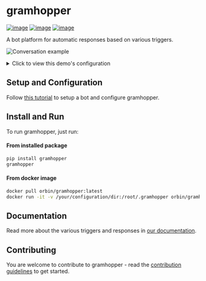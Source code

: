 # gramhopper
[![image](https://img.shields.io/pypi/v/gramhopper.svg)](https://pypi.org/project/gramhopper/)
[![image](https://img.shields.io/pypi/l/gramhopper.svg)](https://pypi.org/project/gramhopper/)
[![image](https://img.shields.io/pypi/pyversions/gramhopper.svg)](https://pypi.org/project/gramhopper/)

A bot platform for automatic responses based on various triggers.

![](https://raw.githubusercontent.com/OrBin/gramhopper/master/demo.gif "Conversation example")
<details>
 <summary>Click to view this demo's configuration</summary>

```yaml
triggers:
  - name: cat
    type: text.has_exact_word
    word:
      - Meow
      - meow
  - name: duck
    type: text.has_exact_word
    word: Quack
responses:
  - name: found_dog
    type: preset.reply
    preset_response:
      - Hey, here's a dog!
rules:
  # Identifies a cat (a global "cat" trigger) and sends "Hello cat!" (an inline response).
  - trigger: cat
    response:
      type: preset.message
      preset_response: Hello cat!
  # Identifies a dog (an inline trigger) and replies "Hey, here's a dog!"
  # (a global "found_dog" response).
  - trigger:
      type: text.has_substring
      substring:
        - Woof
        - woof
        - Ruff
        - ruff
    response: found_dog
  # Identifies an animal sound (an inline trigger) and replies 
  # 'I hear "(the animal sound)"' (an inline response), with a 30% probability.
  - trigger:
      type: text.regexp
      pattern: ^(Quack|Meow|Woof|Moo)$
    response:
      type: match.message
      template: I hear "{0}"
    probability: 0.3
  # Identifies 5 occurrences in 60 seconds of a duck sound (an inline event_streak
  # trigger that uses a global "duck" trigger") and replies "Shut up duck!".
  - trigger:
      type: event_streak
      counting_event_trigger: duck
      streak_timeout_sec: 60
      event_count: 5
    response:
      type: preset.message
      preset_response: Shut up duck!
```
</details>

## Setup and Configuration
Follow [this tutorial](SETUP_AND_CONFIGURE.md) to setup a bot and configure gramhopper.

## Install and Run
To run gramhopper, just run:
#### From installed package

```bash
pip install gramhopper
gramhopper
```

#### From docker image
```bash
docker pull orbin/gramhopper:latest
docker run -it -v /your/configuration/dir:/root/.gramhopper orbin/gramhopper:latest
```

## Documentation
Read more about the various triggers and responses in [our documentation](https://gramhopper.readthedocs.io/en/latest/).

## Contributing
You are welcome to contribute to gramhopper - read the [contribution guidelines](CONTRIBUTING.md) to get started.
